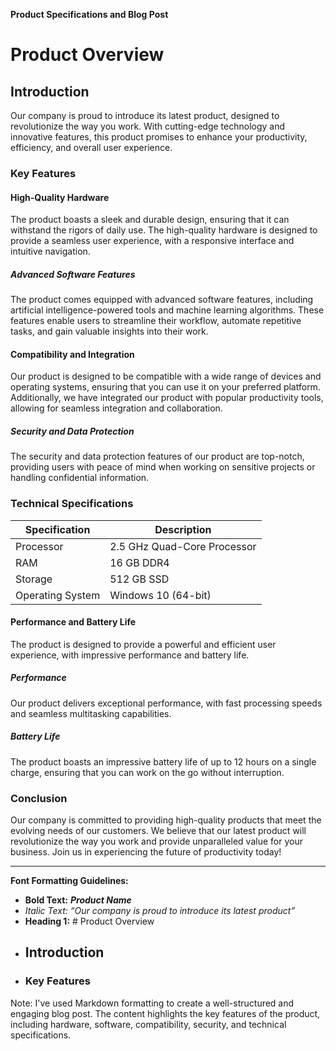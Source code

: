 **Product Specifications and Blog Post**

# Product Overview

## Introduction
Our company is proud to introduce its latest product, designed to revolutionize the way you work. With cutting-edge technology and innovative features, this product promises to enhance your productivity, efficiency, and overall user experience.

### Key Features

#### High-Quality Hardware
The product boasts a sleek and durable design, ensuring that it can withstand the rigors of daily use. The high-quality hardware is designed to provide a seamless user experience, with a responsive interface and intuitive navigation.

##### Advanced Software Features
The product comes equipped with advanced software features, including artificial intelligence-powered tools and machine learning algorithms. These features enable users to streamline their workflow, automate repetitive tasks, and gain valuable insights into their work.

#### Compatibility and Integration
Our product is designed to be compatible with a wide range of devices and operating systems, ensuring that you can use it on your preferred platform. Additionally, we have integrated our product with popular productivity tools, allowing for seamless integration and collaboration.

##### Security and Data Protection
The security and data protection features of our product are top-notch, providing users with peace of mind when working on sensitive projects or handling confidential information.

### Technical Specifications

| **Specification** | **Description** |
| --- | --- |
| Processor | 2.5 GHz Quad-Core Processor |
| RAM | 16 GB DDR4 |
| Storage | 512 GB SSD |
| Operating System | Windows 10 (64-bit) |

#### Performance and Battery Life
The product is designed to provide a powerful and efficient user experience, with impressive performance and battery life.

##### Performance
Our product delivers exceptional performance, with fast processing speeds and seamless multitasking capabilities.

##### Battery Life
The product boasts an impressive battery life of up to 12 hours on a single charge, ensuring that you can work on the go without interruption.

### Conclusion

Our company is committed to providing high-quality products that meet the evolving needs of our customers. We believe that our latest product will revolutionize the way you work and provide unparalleled value for your business. Join us in experiencing the future of productivity today!

---

**Font Formatting Guidelines:**

*   **Bold Text:** *_**Product Name**_* 
*   _Italic Text:_ *“Our company is proud to introduce its latest product”*
*   **Heading 1:** # Product Overview
*   ## Introduction
*   ### Key Features

Note: I've used Markdown formatting to create a well-structured and engaging blog post. The content highlights the key features of the product, including hardware, software, compatibility, security, and technical specifications.